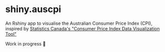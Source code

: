 # shiny.auscpi
An Rshiny app to visualise the Australian Consumer Price Index (CPI), inspired by [Statistics Canada's "Consumer Price Index Data Visualization Tool"](https://www150.statcan.gc.ca/n1/pub/71-607-x/2018016/cpi-ipc-eng.htm)

Work in progress 🤞
